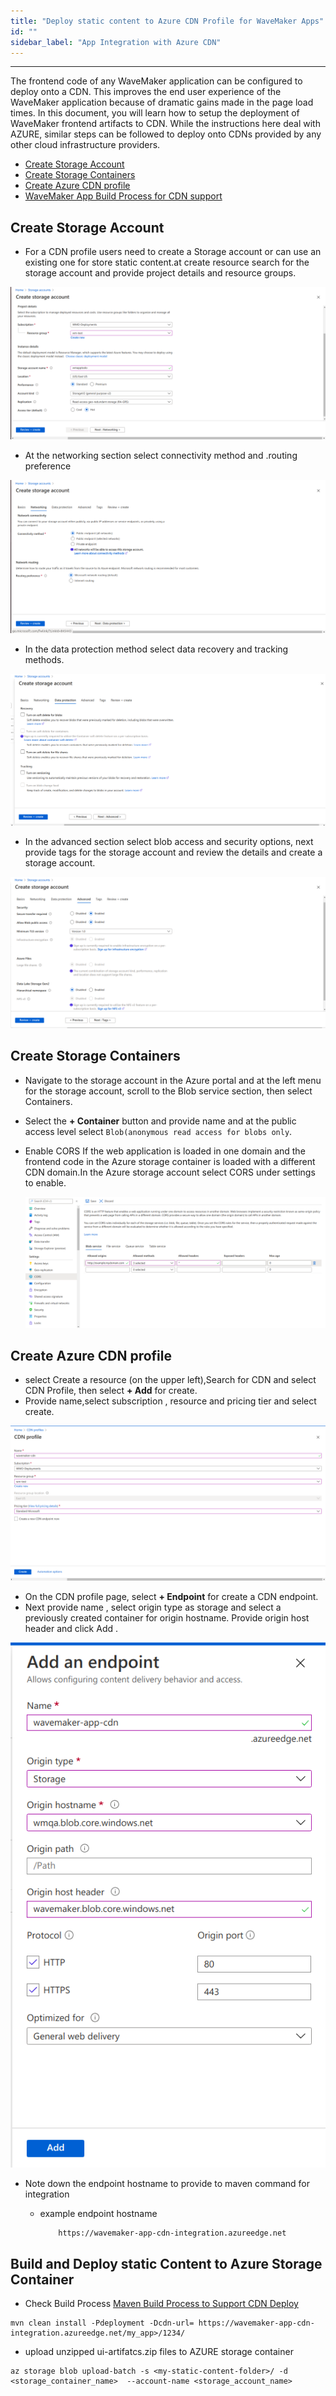 ```yaml
---
title: "Deploy static content to Azure CDN Profile for WaveMaker Apps"
id: ""
sidebar_label: "App Integration with Azure CDN"
---
```

---

The frontend code of any WaveMaker application can be configured to deploy onto a CDN. This improves the end user experience of the WaveMaker application because of dramatic gains made in the page load times. In this document, you will learn how to setup the deployment of WaveMaker frontend artifacts to CDN. While the instructions here deal with AZURE, similar steps can be followed to deploy onto CDNs provided by any other cloud infrastructure providers.

- [Create Storage Account](#create-storage-account)
- [Create Storage Containers](#create-storage-containers)
- [Create Azure CDN profile](#create-azure-cdn-profile)
- [WaveMaker App Build Process for CDN support](#wavemaker-app-build-process-for-cdn-support)

## Create Storage Account

- For a CDN profile users need to create a Storage account or can use an existing one for store static content.at create resource search for the storage account and provide project details and resource groups.

[![storage account basic](/learn/assets/wme-setup/storageaccount-basic.png)](/learn/assets/wme-setup/storageaccount-basic.png)

- At the networking section select connectivity method and .routing preference

[![storage account networking](/learn/assets/wme-setup/storage-account-networking.png)](/learn/assets/wme-setup/storage-account-networking.png)

- In the data protection method select data recovery and tracking methods.

[![storage account data protection](/learn/assets/wme-setup/storage-account-dataprotection.png)](/learn/assets/wme-setup/storage-account-dataprotection.png)

- In the advanced section select blob access and security options, next provide tags for the storage account and review the details and create a storage account.

[![storage account adavance details](/learn/assets/wme-setup/storage-account-advance.png)](/learn/assets/wme-setup/storage-account-advance.png)

## Create Storage Containers

- Navigate to the storage account in the Azure portal and at the left menu for the storage account, scroll to the Blob service section, then select Containers.
- Select the **+ Container** button and provide name and at the public access level select `Blob(anonymous read access for blobs only`.

- Enable CORS If the web application is loaded in one domain and the frontend code in the Azure storage container is loaded with a different CDN domain.In the Azure storage account select CORS under settings to enable.
  
  [![Blob CORS](/learn/assets/wme-setup/azure-blob-cors.png)](/learn/assets/wme-setup/azure-blob-cors.png)

## Create Azure CDN profile

- select Create a resource (on the upper left),Search for CDN and select CDN Profile, then select **+ Add** for create.
- Provide name,select subscription , resource and pricing tier and select create.

[![CDN profile creation](/learn/assets/wme-setup/cdn-profile-creation.png)](/learn/assets/wme-setup/cdn-profile-creation.png)

- On the CDN profile page, select **+ Endpoint** for create a CDN endpoint.
- Next provide name , select origin type as storage and select a previously created container for origin hostname. Provide origin host header and click Add .

[![CDN endpoint](/learn/assets/wme-setup/cdn-endpoint-creation.png)](/learn/assets/wme-setup/cdn-endpoint-creation.png)

- Note down the endpoint hostname to provide to maven command for integration
  - example endpoint hostname

    ```bash
        https://wavemaker-app-cdn-integration.azureedge.net
    ```

## Build and Deploy static Content to Azure Storage Container

- Check Build Process [Maven Build Process to Support CDN Deploy](/learn/app-development/deployment/building-with-maven#build-war-file-and-static-content-to-deploy-them-separately)

```shell
mvn clean install -Pdeployment -Dcdn-url= https://wavemaker-app-cdn-integration.azureedge.net/my_app>/1234/
```

- upload unzipped ui-artifatcs.zip files to AZURE storage container

```shell
az storage blob upload-batch -s <my-static-content-folder>/ -d <storage_container_name>  --account-name <storage_account_name>
```

